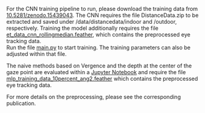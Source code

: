 For the CNN training pipeline to run, please download the training data from [10.5281/zenodo.15439043](https://zenodo.org/records/15439043). The CNN requires the file DistanceData.zip to be extracted and saved under /data/distancedata/indoor and /outdoor, respectively. Training the model additionally requires the file [et_data_cnn_rollingmedian.feather](/data/et_data_cnn_rollingmedian.feather), which contains the preprocessed eye tracking data.  
Run the file [main.py](<CNNET/main.py>) to start training. The training parameters can also be adjusted within that file.  

The naive methods based on Vergence and the depth at the center of the gaze point are evaluated within a [Jupyter Notebook](</GazeDistancePrediction/Center and Vergence/center_estimation.ipynb>) and require the file [mlp_training_data_10percent_ang2.feather](/data/mlp_training_data_10percent_ang2.feather) which contains the preprocessed eye tracking data.  

For more details on the preprocessing, please see the corresponding publication.  

